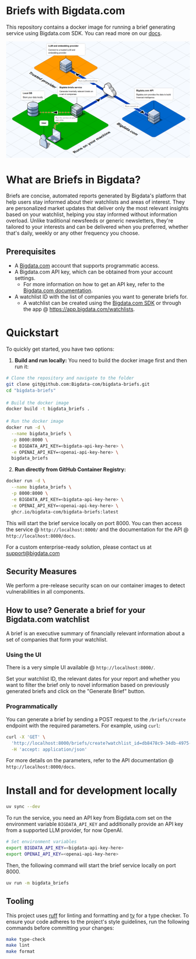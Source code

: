 # Briefs with Bigdata.com
This repository contains a docker image for running a brief generating service using Bigdata.com SDK. You can read more on our [docs](https://docs.bigdata.com/use-cases/docker-services/briefs).

![isometric-diagram](assets/isometric-diagram.png)

# What are Briefs in Bigdata?
Briefs are concise, automated reports generated by Bigdata's platform that help users stay informed about their watchlists and areas of interest. They are personalized market updates that deliver only the most relevant insights based on your watchlist, helping you stay informed without information overload. Unlike traditional newsfeeds or generic newsletters, they're tailored to your interests and can be delivered when you preferred, whether that's daily, weekly or any other frequency you choose.

## Prerequisites
- A [Bigdata.com](https://bigdata.com) account that supports programmatic access.
- A Bigdata.com API key, which can be obtained from your account settings.
    - For more information on how to get an API key, refer to the [Bigdata.com documentation](https://docs.bigdata.com/api-reference/introduction#api-key-beta).
- A watchlist ID with the list of companies you want to generate briefs for.
    - A watchlist can be created using the [Bigdata.com SDK](https://docs.bigdata.com/getting-started/watchlist_management) or through the app @ https://app.bigdata.com/watchlists.

# Quickstart
To quickly get started, you have two options:

1. **Build and run locally:**
You need to build the docker image first and then run it:

```bash
# Clone the repository and navigate to the folder
git clone git@github.com:Bigdata-com/bigdata-briefs.git
cd "bigdata-briefs"

# Build the docker image
docker build -t bigdata_briefs .

# Run the docker image
docker run -d \
  --name bigdata_briefs \
  -p 8000:8000 \
  -e BIGDATA_API_KEY=<bigdata-api-key-here> \
  -e OPENAI_API_KEY=<openai-api-key-here> \
  bigdata_briefs
```

2. **Run directly from GitHub Container Registry:**

```bash
docker run -d \
  --name bigdata_briefs \
  -p 8000:8000 \
  -e BIGDATA_API_KEY=<bigdata-api-key-here> \
  -e OPENAI_API_KEY=<openai-api-key-here> \
  ghcr.io/bigdata-com/bigdata-briefs:latest
```

This will start the brief service locally on port 8000. You can then access the service @ `http://localhost:8000/` and the documentation for the API @ `http://localhost:8000/docs`.

For a custom enterprise-ready solution, please contact us at [support@bigdata.com](mailto:support@bigdata.com)

## Security Measures

We perform a pre-release security scan on our container images to detect vulnerabilities in all components. 

## How to use? Generate a brief for your Bigdata.com watchlist

A brief is an executive summary of financially relevant information about a set of companies that form your watchlist.

### Using the UI
There is a very simple UI available @ `http://localhost:8000/`.

Set your watchlist ID, the relevant dates for your report and whether you want to filter the brief
only to novel information based on previously generated briefs and click on the "Generate Brief" button.

### Programmatically
You can generate a brief by sending a POST request to the `/briefs/create` endpoint with the required
parameters. For example, using `curl`:
```bash
curl -X 'GET' \
  'http://localhost:8000/briefs/create?watchlist_id=db8478c9-34db-4975-8e44-b1ff764098ac&report_start_date=2024-01-01&report_end_date=2024-01-31&novelty=true' \
  -H 'accept: application/json'
```

For more details on the parameters, refer to the API documentation @ `http://localhost:8000/docs`.

# Install and for development locally
```bash
uv sync --dev
```

To run the service, you need an API key from Bigdata.com set on the environment variable `BIGDATA_API_KEY` and additionally provide an API key from a supported LLM provider, for now OpenAI.
```bash
# Set environment variables
export BIGDATA_API_KEY=<bigdata-api-key-here>
export OPENAI_API_KEY=<openai-api-key-here>
```

Then, the following command will start the brief service locally on port 8000.
```bash
uv run -m bigdata_briefs
```

## Tooling
This project uses [ruff](https://docs.astral.sh/ruff/) for linting and formatting and [ty](https://docs.astral.sh/ty/) for a type checker. To ensure your code adheres to the project's style guidelines, run the following commands before committing your changes:
```bash
make type-check
make lint
make format
```
